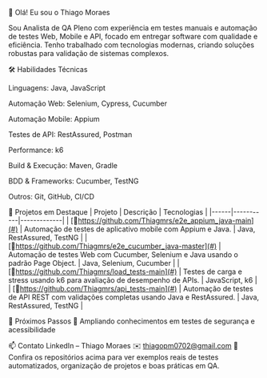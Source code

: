 👋 Olá! Eu sou o Thiago Moraes


Sou Analista de QA Pleno com experiência em testes manuais e automação de testes Web, Mobile e API, focado em entregar software com qualidade e eficiência. Tenho trabalhado com tecnologias modernas, criando soluções robustas para validação de sistemas complexos.

🛠️ Habilidades Técnicas

Linguagens: Java, JavaScript

Automação Web: Selenium, Cypress, Cucumber

Automação Mobile: Appium

Testes de API: RestAssured, Postman

Performance: k6

Build & Execução: Maven, Gradle

BDD & Frameworks: Cucumber, TestNG

Outros: Git, GitHub, CI/CD

📂 Projetos em Destaque
| Projeto | Descrição | Tecnologias |
|------|-----------|-------------|
| [🔗https://github.com/Thiagmrs/e2e_appium_java-main](#) | Automação de testes de aplicativo mobile com Appium e Java. | Java, RestAssured, TestNG |
| [🔗https://github.com/Thiagmrs/e2e_cucumber_java-master](#) | Automação de testes Web com Cucumber, Selenium e Java usando o padrão Page Object. | Java, Selenium, Cucumber |
| [🔗https://github.com/Thiagmrs/load_tests-main](#) | Testes de carga e stress usando k6 para avaliação de desempenho de APIs. | JavaScript, k6 |
| [🔗https://github.com/Thiagmrs/api_tests-main](#) | Automação de testes de API REST com validações completas usando Java e RestAssured. | Java, RestAssured, TestNG |

🚀 Próximos Passos
🔹 Ampliando conhecimentos em testes de segurança e acessibilidade

📫 Contato
LinkedIn – Thiago Moraes
✉️ thiagopm0702@gmail.com
📌 Confira os repositórios acima para ver exemplos reais de testes automatizados, organização de projetos e boas práticas em QA.
